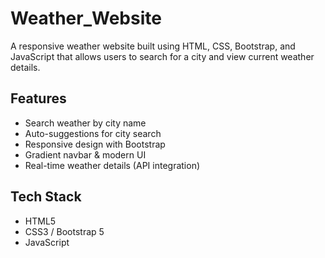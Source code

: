 # Weather_Website
A responsive weather website built using HTML, CSS, Bootstrap, and JavaScript that allows users to search for a city and view current weather details.

## Features
- Search weather by city name
- Auto-suggestions for city search
- Responsive design with Bootstrap
- Gradient navbar & modern UI
- Real-time weather details (API integration)

## Tech Stack
- HTML5
- CSS3 / Bootstrap 5
- JavaScript
